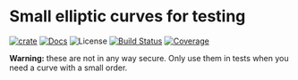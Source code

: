 # Small elliptic curves for testing

[![crate][crate-image]][crate-link]
[![Docs][docs-image]][docs-link]
![License][license-image]
[![Build Status][build-image]][build-link]
[![Coverage][coverage-image]][coverage-link]


**Warning:** these are not in any way secure. Only use them in tests when you need a curve with a small order.

[crate-image]: https://img.shields.io/crates/v/tiny-curve.svg
[crate-link]: https://crates.io/crates/tiny-curve
[docs-image]: https://docs.rs/tiny-curve/badge.svg
[docs-link]: https://docs.rs/tiny-curve/
[license-image]: https://img.shields.io/crates/l/tiny-curve
[build-image]: https://github.com/fjarri/tiny-curve/actions/workflows/ci.yml/badge.svg
[build-link]: https://github.com/fjarri/tiny-curve/actions/workflows/ci.yml
[coverage-image]: https://codecov.io/gh/fjarri/tiny-curve/branch/master/graph/badge.svg
[coverage-link]: https://codecov.io/gh/fjarri/tiny-curve
